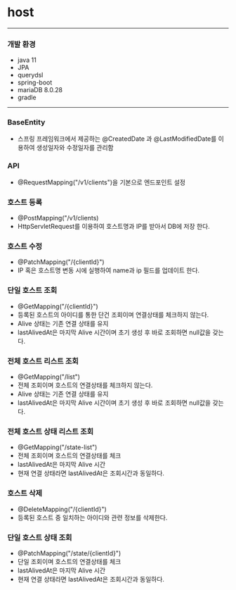 # host


---

### 개발 환경

- java 11
- JPA 
- querydsl
- spring-boot
- mariaDB 8.0.28
- gradle


---

### BaseEntity

- 스프링 프레임워크에서 제공하는 @CreatedDate 과 @LastModifiedDate를 이용하여 생성일자와 수정일자를 관리함


### API

- @RequestMapping("/v1/clients")을 기본으로 엔드포인트 설정

### 호스트 등록
- @PostMapping("/v1/clients)
- HttpServletRequest를 이용하여 호스트명과 IP를 받아서 DB에 저장 한다.


### 호스트 수정
- @PatchMapping("/{clientId}")
- IP 혹은 호스트명 변동 시에 실행하여 name과 ip 필드를 업데이트 한다.


### 단일 호스트 조회
- @GetMapping("/{clientId}")
- 등록된 호스트의 아이디를 통한 단건 조회이며 연결상태를 체크하지 않는다.
- Alive 상태는 기존 연결 상태를 유지
- lastAlivedAt은 마지막 Alive 시간이며 초기 생성 후 바로 조회하면 null값을 갖는다.


### 전체 호스트 리스트 조회
- @GetMapping("/list")
- 전체 조회이며 호스트의 연결상태를 체크하지 않는다.
- Alive 상태는 기존 연결 상태를 유지
- lastAlivedAt은 마지막 Alive 시간이며 초기 생성 후 바로 조회하면 null값을 갖는다.


### 전체 호스트 상태 리스트 조회
- @GetMapping("/state-list")
- 전체 조회이며 호스트의 연결상태를 체크
- lastAlivedAt은 마지막 Alive 시간
- 현재 연결 상태라면 lastAlivedAt은 조회시간과 동일하다.


### 호스트 삭제
- @DeleteMapping("/{clientId}")
- 등록된 호스트 중 일치하는 아이디와 관련 정보를 삭제한다.


### 단일 호스트 상태 조회
- @PatchMapping("/state/{clientId}")
- 단일 조회이며 호스트의 연결상태를 체크
- lastAlivedAt은 마지막 Alive 시간
- 현재 연결 상태라면 lastAlivedAt은 조회시간과 동일하다.